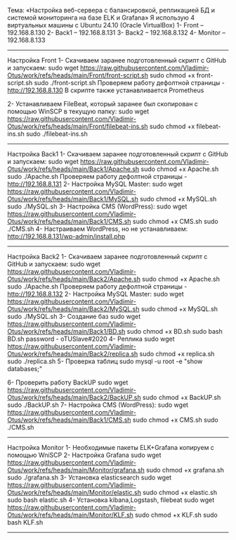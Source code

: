 Тема: «Настройка веб-сервера с балансировкой, репликацией БД и системой мониторинга на базе ELK и Grafana»
Я использую 4 виртуальных машины с Ubuntu 24.10 (Oracle VirtualBox)
1-	Front – 192.168.8.130 
2-	Back1 – 192.168.8.131
3-	Back2 – 192.168.8.132
4-	Monitor – 192.168.8.133

________________________________________________________________
Настройка Front
1-	Скачиваем заранее подготовленный скрипт с GitHub и запускаем:
sudo wget https://raw.githubusercontent.com/Vladimir-Otus/work/refs/heads/main/Front/front-script.sh
sudo chmod +x front-script.sh
sudo ./front-script.sh
Проверяем работу дефолтной страницы - http://192.168.8.130
В скрипте также устанавливается Prometheus

2-	Устанавливаем FileBeat, который заранее был скопирован с помощью WinSCP в текущую папку:
sudo wget https://raw.githubusercontent.com/Vladimir-Otus/work/refs/heads/main/Front/filebeat-ins.sh
sudo chmod +x filebeat-ins.sh
sudo ./filebeat-ins.sh
_________________________________________________________________
Настройка Back1
1-	Скачиваем заранее подготовленный скрипт с GitHub и запускаем:
sudo wget https://raw.githubusercontent.com/Vladimir-Otus/work/refs/heads/main/Back1/Apache.sh
sudo chmod +x Apache.sh
sudo ./Apache.sh
Проверяем работу дефолтной страницы - http://192.168.8.131
2-	Настройка MySQL Master:
sudo wget https://raw.githubusercontent.com/Vladimir-Otus/work/refs/heads/main/Back1/MySQL.sh
sudo chmod +x MySQL.sh
sudo ./MySQL.sh
3-	Настройка CMS (WordPress):
sudo wget https://raw.githubusercontent.com/Vladimir-Otus/work/refs/heads/main/Back1/CMS.sh
sudo chmod +x CMS.sh
sudo ./CMS.sh
4-	Настраиваем WordPress, но не устанавливаем:
http://192.168.8.131/wp-admin/install.php
___________________________________________________________________
Настройка Back2
1-	Скачиваем заранее подготовленный скрипт с GitHub и запускаем:
sudo wget https://raw.githubusercontent.com/Vladimir-Otus/work/refs/heads/main/Back2/Apache.sh
sudo chmod +x Apache.sh
sudo ./Apache.sh
Проверяем работу дефолтной страницы - http://192.168.8.132
2-	Настройка MySQL Master:
sudo wget https://raw.githubusercontent.com/Vladimir-Otus/work/refs/heads/main/Back2/MySQL.sh
sudo chmod +x MySQL.sh
sudo ./MySQL.sh
3-	Создание баз
sudo wget https://raw.githubusercontent.com/Vladimir-Otus/work/refs/heads/main/Back1/BD.sh
sudo chmod +x BD.sh
sudo bash BD.sh
password - oTUSlave#2020
4-	Реплика
sudo wget https://raw.githubusercontent.com/Vladimir-Otus/work/refs/heads/main/Back2/replica.sh
sudo chmod +x replica.sh
sudo ./replica.sh
5-	Проверка таблиц
sudo mysql -u root -e "show databases;"

6-	Проверить работу BackUP
sudo wget https://raw.githubusercontent.com/Vladimir-Otus/work/refs/heads/main/Back2/BackUP.sh
sudo chmod +x BackUP.sh
sudo ./BackUP.sh
7-	Настройка CMS (WordPress):
sudo wget https://raw.githubusercontent.com/Vladimir-Otus/work/refs/heads/main/Back1/CMS.sh
sudo chmod +x CMS.sh
sudo ./CMS.sh
_______________________________________________________________________
Настройка Monitor
1-	Необходимые пакеты ELK+Grafana копируем с помощью WniSCP
2-	Настройка Grafana
sudo wget https://raw.githubusercontent.com/Vladimir-Otus/work/refs/heads/main/Monitor/grafana.sh
sudo chmod +x grafana.sh
sudo ./grafana.sh
3-	Установка elasticsearch
sudo wget https://raw.githubusercontent.com/Vladimir-Otus/work/refs/heads/main/Monitor/elastic.sh
sudo chmod +x elastic.sh
sudo bash elastic.sh
4-	Установка kibana,Logstash, filebeat
sudo wget https://raw.githubusercontent.com/Vladimir-Otus/work/refs/heads/main/Monitor/KLF.sh
sudo chmod +x KLF.sh
sudo bash KLF.sh
_________________________________________________________________________
